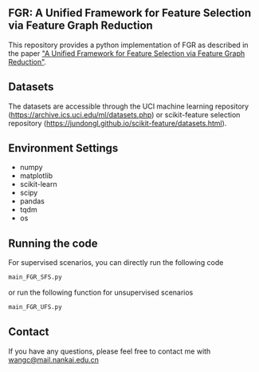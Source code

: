 ## FGR: A Unified Framework for Feature Selection via Feature Graph Reduction

This repository provides a python implementation of FGR as described in the paper ["A Unified Framework for Feature Selection via Feature Graph Reduction"](https://).

## Datasets
The datasets are accessible through the UCI machine learning repository (https://archive.ics.uci.edu/ml/datasets.php) or scikit-feature selection repository (https://jundongl.github.io/scikit-feature/datasets.html).

## Environment Settings
- numpy
- matplotlib
- scikit-learn
- scipy
- pandas
- tqdm
- os

## Running the code
For supervised scenarios, you can directly run the following code
```sh
main_FGR_SFS.py
```
or run the following function for unsupervised scenarios
```sh
main_FGR_UFS.py
```

## Contact
If you have any questions, please feel free to contact me with wangc@mail.nankai.edu.cn
